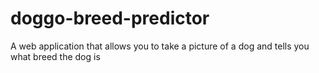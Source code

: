 # doggo-breed-predictor
A web application that allows you to take a picture of a dog and tells you what breed the dog is

